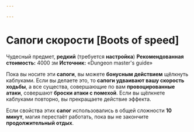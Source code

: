 ```yaml
---

---
```

# Сапоги скорости [Boots of speed]

Чудесный предмет, **редкий** (требуется **настройка**)
**Рекомендованная стоимость:** 4000 зм
**Источник:** «Dungeon master's guide»

Пока вы носите эти **сапоги**, вы можете **бонусным действием** щёлкнуть каблуками. Если вы делаете это, то **сапоги удваивают вашу скорость ходьбы**, а все существа, совершающие по вам **провоцированные атаки**, совершают **броски атаки с помехой**. Если вы щёлкнете каблуками повторно, вы прекращаете действие эффекта.

Если свойства этих **сапог** использовались в общей сложности **10 минут**, магия перестаёт работать, пока вы не закончите **продолжительный отдых**.